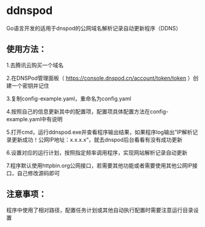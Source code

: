 # ddnspod
Go语言开发的适用于dnspod的公网域名解析记录自动更新程序（DDNS）

## 使用方法：
1.去腾讯云购买一个域名

2.在DNSPod管理面板（ https://console.dnspod.cn/account/token/token ）创建一个密钥并记住

3.复制config-example.yaml，重命名为config.yaml

4.按照自己的信息更新其中的配置项，配置项具体配置方法在config-example.yaml中有说明

5.打开cmd，运行ddnspod.exe并查看程序输出结果，如果程序log输出”IP解析记录更新成功！公网IP地址：x.x.x.x“，就去dnspod后台看看有没有成功更新

6.设置对应的运行计划，按照指定频率调用程序，实现网站解析记录自动更新

7.程序默认使用httpbin.org公网接口，若需要其他功能或者需要使用其他公网IP接口，自己修改源码即可

## 注意事项：

程序中使用了相对路径，配置任务计划或其他自动执行配置时需要注意运行目录设置
